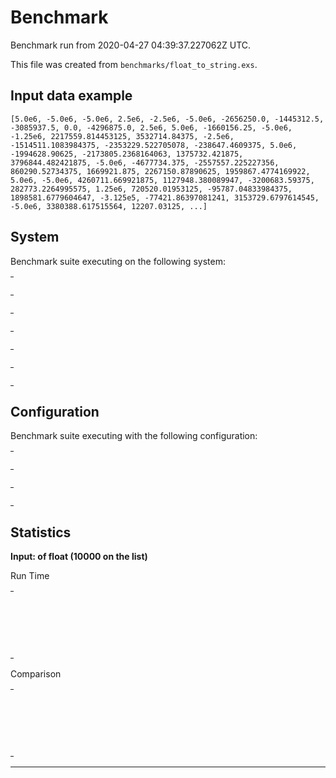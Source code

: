 # Benchmark

Benchmark run from 2020-04-27 04:39:37.227062Z UTC.

This file was created from `benchmarks/float_to_string.exs`.

## Input data example

    [5.0e6, -5.0e6, -5.0e6, 2.5e6, -2.5e6, -5.0e6, -2656250.0, -1445312.5, -3085937.5, 0.0, -4296875.0, 2.5e6, 5.0e6, -1660156.25, -5.0e6, -1.25e6, 2217559.814453125, 3532714.84375, -2.5e6, -1514511.1083984375, -2353229.522705078, -238647.4609375, 5.0e6, -1994628.90625, -2173805.2368164063, 1375732.421875, 3796844.482421875, -5.0e6, -4677734.375, -2557557.225227356, 860290.52734375, 1669921.875, 2267150.87890625, 1959867.4774169922, 5.0e6, -5.0e6, 4260711.669921875, 1127948.380089947, -3200683.59375, 282773.2264995575, 1.25e6, 720520.01953125, -95787.04833984375, 1898581.6779604647, -3.125e5, -77421.86397081241, 3153729.6797614545, -5.0e6, 3380388.617515564, 12207.03125, ...]


## System

Benchmark suite executing on the following system:

<table style="width: 1%">
  <tr>
    <th style="width: 1%; white-space: nowrap">Operating System</th>
    <td>macOS</td>
  </tr><tr>
    <th style="white-space: nowrap">CPU Information</th>
    <td style="white-space: nowrap">Intel(R) Core(TM) i5-9600K CPU @ 3.70GHz</td>
  </tr><tr>
    <th style="white-space: nowrap">Number of Available Cores</th>
    <td style="white-space: nowrap">6</td>
  </tr><tr>
    <th style="white-space: nowrap">Available Memory</th>
    <td style="white-space: nowrap">32 GB</td>
  </tr><tr>
    <th style="white-space: nowrap">Elixir Version</th>
    <td style="white-space: nowrap">1.8.2</td>
  </tr><tr>
    <th style="white-space: nowrap">Erlang Version</th>
    <td style="white-space: nowrap">22.3.2</td>
  </tr>
</table>

## Configuration

Benchmark suite executing with the following configuration:

<table style="width: 1%">
  <tr>
    <th style="width: 1%">:time</th>
    <td style="white-space: nowrap">5 s</td>
  </tr><tr>
    <th>:parallel</th>
    <td style="white-space: nowrap">1</td>
  </tr><tr>
    <th>:warmup</th>
    <td style="white-space: nowrap">2 s</td>
  </tr>
</table>

## Statistics




__Input: of float (10000 on the list)__

Run Time
<table style="width: 1%">
  <tr>
    <th>Name</th>
    <th style="text-align: right">IPS</th>
    <th style="text-align: right">Average</th>
    <th style="text-align: right">Devitation</th>
    <th style="text-align: right">Median</th>
    <th style="text-align: right">99th&nbsp;%</th>
  </tr>
  <tr>
    <td style="white-space: nowrap">`Float.to_string/1`</td>
    <td style="white-space: nowrap; text-align: right">68.28</td>
    <td style="white-space: nowrap; text-align: right">14.64 ms</td>
    <td style="white-space: nowrap; text-align: right">±8.63%</td>
    <td style="white-space: nowrap; text-align: right">14.50 ms</td>
    <td style="white-space: nowrap; text-align: right">17.39 ms</td>
  </tr>
  <tr>
    <td style="white-space: nowrap">`Kernel.to_string/1`</td>
    <td style="white-space: nowrap; text-align: right">67.19</td>
    <td style="white-space: nowrap; text-align: right">14.88 ms</td>
    <td style="white-space: nowrap; text-align: right">±3.20%</td>
    <td style="white-space: nowrap; text-align: right">14.81 ms</td>
    <td style="white-space: nowrap; text-align: right">15.89 ms</td>
  </tr>
  <tr>
    <td style="white-space: nowrap">concatenate inside a string</td>
    <td style="white-space: nowrap; text-align: right">66.42</td>
    <td style="white-space: nowrap; text-align: right">15.05 ms</td>
    <td style="white-space: nowrap; text-align: right">±2.40%</td>
    <td style="white-space: nowrap; text-align: right">14.98 ms</td>
    <td style="white-space: nowrap; text-align: right">16.97 ms</td>
  </tr>
</table>

Comparison
<table style="width: 1%">
  <tr>
    <th>Name</th>
    <th style="text-align: right">IPS</th>
    <th style="text-align: right">Slower</th>
  <tr>
    <td style="white-space: nowrap">`Float.to_string/1`</td>
    <td style="white-space: nowrap;text-align: right">68.28</td>
    <td>&nbsp;</td>
  </tr>
  <tr>
    <td style="white-space: nowrap">`Kernel.to_string/1`</td>
    <td style="white-space: nowrap; text-align: right">67.19</td>
    <td style="white-space: nowrap; text-align: right">1.02x</td>
  </tr>
  <tr>
    <td style="white-space: nowrap">concatenate inside a string</td>
    <td style="white-space: nowrap; text-align: right">66.42</td>
    <td style="white-space: nowrap; text-align: right">1.03x</td>
  </tr>
</table>


<hr/>

